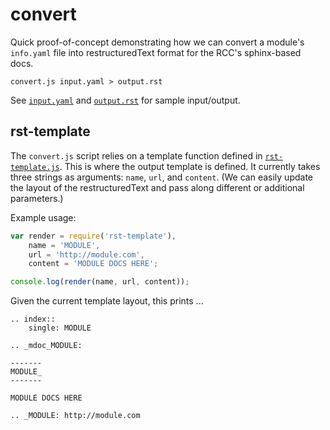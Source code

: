 # convert

Quick proof-of-concept demonstrating how we can convert a module's `info.yaml` file into restructuredText format for the RCC's sphinx-based docs.

    convert.js input.yaml > output.rst

See [`input.yaml`](input.yaml) and [`output.rst`](output.rst) for sample
input/output.


## rst-template

The `convert.js` script relies on a template function defined in [`rst-template.js`](rst-template.js).  This is where the output template is defined.  It currently takes three strings as arguments: `name`, `url`, and `content`.  (We can easily update the layout of the restructuredText and pass along different or additional parameters.)

Example usage:

```javascript
var render = require('rst-template'),
    name = 'MODULE',
    url = 'http://module.com',
    content = 'MODULE DOCS HERE';

console.log(render(name, url, content));
```

Given the current template layout, this prints ...

    .. index::
        single: MODULE

    .. _mdoc_MODULE:

    -------
    MODULE_
    -------

    MODULE DOCS HERE

    .. _MODULE: http://module.com
